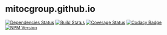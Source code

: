 # mitocgroup.github.io

[![Dependencies Status](https://david-dm.org/MitocGroup/mitocgroup.github.io.svg?branch=master)](https://david-dm.org/MitocGroup/mitocgroup.github.io)
[![Build Status](https://travis-ci.org/MitocGroup/mitocgroup.github.io.svg?branch=master)](https://travis-ci.org/MitocGroup/mitocgroup.github.io)
[![Coverage Status](https://coveralls.io/repos/MitocGroup/mitocgroup.github.io/badge.svg)](https://coveralls.io/r/MitocGroup/mitocgroup.github.io)
[![Codacy Badge](https://www.codacy.com/project/badge/ec084c309f8f451eb75ef99c5eea5e97)](https://www.codacy.com/app/eistrati/mitocgroup-github-io)
[![NPM Version](https://img.shields.io/npm/v/@mitocgroup/deep-framework.svg)](https://npmjs.org/package/@mitocgroup/deep-framework)
